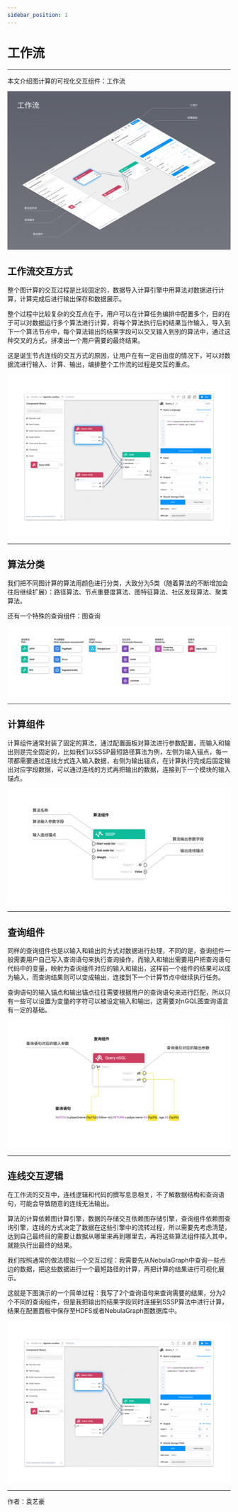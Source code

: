 ```yaml
---
sidebar_position: 1
---
```

# 工作流 

----

本文介绍图计算的可视化交互组件：工作流

![image](https://github.com/yyh0808/blog-graphdocs/raw/master/img/workflow-5.png)

## 工作流交互方式

整个图计算的交互过程是比较固定的，数据导入计算引擎中用算法对数据进行计算，计算完成后进行输出保存和数据展示。

整个过程中比较复杂的交互点在于，用户可以在计算任务编排中配置多个，目的在于可以对数据运行多个算法进行计算，将每个算法执行后的结果当作输入，导入到下一个算法节点中，每个算法输出的结果字段可以交叉输入到别的算法中，通过这种交叉的方式，拼凑出一个用户需要的最终结果。

这是诞生节点连线的交互方式的原因，让用户在有一定自由度的情况下，可以对数据流进行输入、计算、输出，编排整个工作流的过程是交互的重点。

![image](https://github.com/yyh0808/blog-graphdocs/raw/master/img/workflow-4.png)

----

## 算法分类

我们把不同图计算的算法用颜色进行分类，大致分为5类（随着算法的不断增加会往后继续扩展）：路径算法、节点重要度算法、图特征算法、社区发现算法、聚类算法。

还有一个特殊的查询组件：图查询

![image](https://github.com/yyh0808/blog-graphdocs/raw/master/img/workflow-1.png)

----

## 计算组件

计算组件通常封装了固定的算法，通过配置面板对算法进行参数配置，而输入和输出则是完全固定的，比如我们以SSSP最短路径算法为例，左侧为输入锚点，每一项都需要通过连线方式连入输入数据，右侧为输出锚点，在计算执行完成后固定输出对应字段数据，可以通过连线的方式再把输出的数据，连接到下一个模块的输入锚点。

![image](https://github.com/yyh0808/blog-graphdocs/raw/master/img/workflow-2.png)

----

## 查询组件

同样的查询组件也是以输入和输出的方式对数据进行处理，不同的是，查询组件一般需要用户自己写入查询语句来执行查询操作，而输入和输出需要用户把查询语句代码中的变量，映射为查询组件对应的输入和输出，这样前一个组件的结果可以成为输入，而查询结果则可以变成输出，连接到下一个计算节点中继续执行任务。

查询语句的输入锚点和输出锚点往往需要根据用户的查询语句来进行匹配，所以只有一些可以设置为变量的字符可以被设定输入和输出，这需要对nGQL图查询语言有一定的基础。

![image](https://github.com/yyh0808/blog-graphdocs/raw/master/img/workflow-3.png)

----

## 连线交互逻辑

在工作流的交互中，连线逻辑和代码的撰写息息相关，不了解数据结构和查询语句，可能会导致随意的连线无法输出。

算法的计算依赖图计算引擎，数据的存储交互依赖图存储引擎，查询组件依赖图查询引擎，连线的方式决定了数据在这些引擎中的流转过程，所以需要先考虑清楚，达到自己最终目的需要让数据从哪里来再到哪里去，再将这些算法组件插入其中，就能执行出最终的结果。

我们按照通常的做法模拟一个交互过程：我需要先从NebulaGraph中查询一些点边的数据，把这些数据进行一个最短路径的计算，再把计算的结果进行可视化展示。

这就是下图演示的一个简单过程：我写了2个查询语句来查询需要的结果，分为2个不同的查询组件，但是我把输出的结果字段同时连接到SSSP算法中进行计算，结果在配置面板中保存至HDFS或者NebulaGraph图数据库中。

![image](https://github.com/yyh0808/blog-graphdocs/raw/master/img/workflow-4.png)

----

作者：袁艺豪